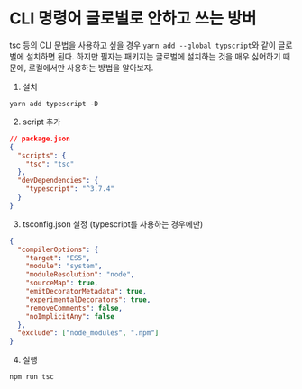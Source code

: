 # CLI 명령어 글로벌로 안하고 쓰는 방버

tsc 등의 CLI 문법을 사용하고 싶을 경우 `yarn add --global typscript`와 같이 글로벌에 설치하면 된다. 하지만 필자는 패키지는 글로벌에 설치하는 것을 매우 싫어하기 때문에, 로컬에서만 사용하는 방법을 알아보자.

1. 설치

```shell
yarn add typescript -D
```

2. script 추가

```json
// package.json
{
  "scripts": {
    "tsc": "tsc"
  },
  "devDependencies": {
    "typescript": "^3.7.4"
  }
}

```

3. tsconfig.json 설정 (typescript를 사용하는 경우에만)

```json
{
  "compilerOptions": {
    "target": "ES5",
    "module": "system",
    "moduleResolution": "node",
    "sourceMap": true,
    "emitDecoratorMetadata": true,
    "experimentalDecorators": true,
    "removeComments": false,
    "noImplicitAny": false
  },
  "exclude": ["node_modules", ".npm"]
}
```

4. 실행

```
npm run tsc
```

